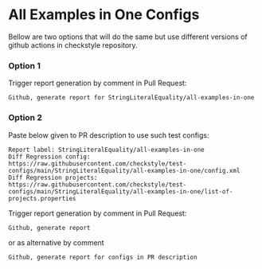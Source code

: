 # All Examples in One Configs

Bellow are two options that will do the same but use different versions
of github actions in checkstyle repository.


### Option 1
Trigger report generation by comment in Pull Request:
```
Github, generate report for StringLiteralEquality/all-examples-in-one
```

### Option 2

Paste below given to PR description to use such test configs:
```
Report label: StringLiteralEquality/all-examples-in-one
Diff Regression config: https://raw.githubusercontent.com/checkstyle/test-configs/main/StringLiteralEquality/all-examples-in-one/config.xml
Diff Regression projects: https://raw.githubusercontent.com/checkstyle/test-configs/main/StringLiteralEquality/all-examples-in-one/list-of-projects.properties
```

Trigger report generation by comment in Pull Request:
```
Github, generate report
```
or as alternative by comment
```
Github, generate report for configs in PR description
```
